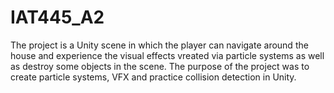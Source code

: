 # IAT445_A2
The project is a Unity scene in which the player can navigate around the house and experience the visual effects vreated via particle systems as well as destroy some objects in the scene. The purpose of the project was to create particle systems, VFX and practice collision detection in Unity. 
